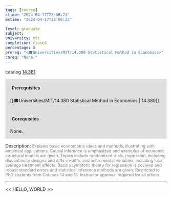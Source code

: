 ```yaml
---
tags: [course]
ctime: "2024-04-17T23:06:23"
mstime: "2024-04-17T23:06:23"

level: graduate
subject: 
university: mit
completion: closed
percentage: 0
prereq: "<🎓Universities/MIT/14.380 Statistical Method in Economics>"
coreq: "None."
---
```


catalog [14.381](http://student.mit.edu/catalog/m14a.html#14.381)

<span style="display: block; padding: 15px; background-color: rgb(100, 100, 100, 0.2);"><font id="m_prereq943_0" style="display: block; font-family: Arial, sans-serif; font-weight: bold; padding: 5px">Prerequisites</font><br><span id="prereq943_0">[[🎓Universities/MIT/14.380 Statistical Method in Economics | 14.380]]</span></span>
<span style="display: block; padding: 15px; background-color: rgb(100, 100, 100, 0.2);"><font id="m_coreq943_0" style="display: block; font-family: Arial, sans-serif; font-weight: bold; padding: 5px">Corequisites</font><br><span id="coreq943_0">None.</span></span>

<font style="">Description:</font>
<font style="color: grey; font-size: 0.8rem;">Explains basic econometric ideas and methods, illustrating with empirical applications. Causal inference is emphasized and examples of economic structural models are given. Topics include randomized trials, regression, including discontinuity designs and diffs-in-diffs, and instrumental variables, including local average treatment effects. Basic asymptotic theory for regression is covered and robust standard errors and statistical inference methods are given. Restricted to PhD students from Courses 14 and 15. Instructor approval required for all others.</font>



---

<< HELLO, WORLD >>
